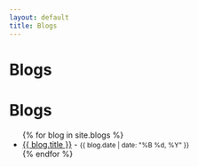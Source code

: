 ```yaml
---
layout: default
title: Blogs
---
```


# Blogs

<h1>Blogs</h1>
<ul>
  {% for blog in site.blogs %}
    <li>
      <a href="{{ blog.url }}">{{ blog.title }}</a> - <small>{{ blog.date | date: "%B %d, %Y" }}</small>
    </li>
  {% endfor %}
</ul>
